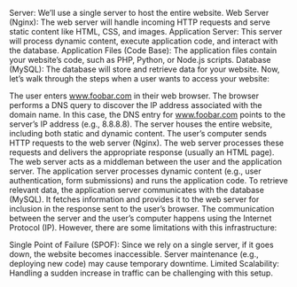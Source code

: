Server: We’ll use a single server to host the entire website.
Web Server (Nginx): The web server will handle incoming HTTP requests and serve static content like HTML, CSS, and images.
Application Server: This server will process dynamic content, execute application code, and interact with the database.
Application Files (Code Base): The application files contain your website’s code, such as PHP, Python, or Node.js scripts.
Database (MySQL): The database will store and retrieve data for your website.
Now, let’s walk through the steps when a user wants to access your website:

The user enters www.foobar.com in their web browser.
The browser performs a DNS query to discover the IP address associated with the domain name. In this case, the DNS entry for www.foobar.com points to the server’s IP address (e.g., 8.8.8.8).
The server houses the entire website, including both static and dynamic content.
The user’s computer sends HTTP requests to the web server (Nginx). The web server processes these requests and delivers the appropriate response (usually an HTML page).
The web server acts as a middleman between the user and the application server. The application server processes dynamic content (e.g., user authentication, form submissions) and runs the application code.
To retrieve relevant data, the application server communicates with the database (MySQL). It fetches information and provides it to the web server for inclusion in the response sent to the user’s browser.
The communication between the server and the user’s computer happens using the Internet Protocol (IP).
However, there are some limitations with this infrastructure:

Single Point of Failure (SPOF): Since we rely on a single server, if it goes down, the website becomes inaccessible. Server maintenance (e.g., deploying new code) may cause temporary downtime.
Limited Scalability: Handling a sudden increase in traffic can be challenging with this setup.
